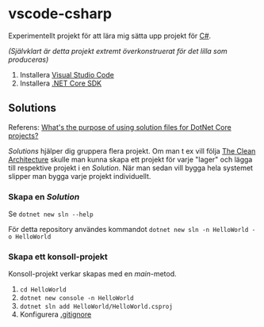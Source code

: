 # vscode-csharp

Experimentellt projekt för att lära mig sätta upp projekt för [C#](https://docs.microsoft.com/en-us/dotnet/csharp/).

*(Självklart är detta projekt extremt överkonstruerat för det lilla som produceras)*

1. Installera [Visual Studio Code](https://code.visualstudio.com/)
1. Installera [.NET Core SDK](https://dotnet.microsoft.com/download)

## Solutions
Referens: [What's the purpose of using solution files for DotNet Core projects?](https://stackoverflow.com/questions/43426982/dotnet-core-purpose-of-solution-files)

*Solutions* hjälper dig gruppera flera projekt. Om man t ex vill följa [The Clean Architecture](https://blog.cleancoder.com/uncle-bob/2012/08/13/the-clean-architecture.html)
skulle man kunna skapa ett projekt för varje "lager" och lägga till respektive projekt i en *Solution*. När man sedan vill bygga hela systemet slipper man bygga varje
projekt individuellt.

### Skapa en *Solution*
Se `dotnet new sln --help`

För detta repository användes kommandot `dotnet new sln -n HelloWorld -o HelloWorld`

### Skapa ett konsoll-projekt
Konsoll-projekt verkar skapas med en *main*-metod.

1. `cd HelloWorld`
1. `dotnet new console -n HelloWorld`
1. `dotnet sln add HelloWorld/HelloWorld.csproj`
1. Konfigurera [.gitignore](https://raw.githubusercontent.com/dotnet/core/master/.gitignore)
